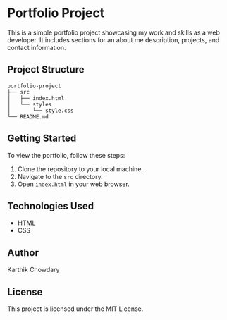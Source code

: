 # Portfolio Project

This is a simple portfolio project showcasing my work and skills as a web developer. It includes sections for an about me description, projects, and contact information.

## Project Structure

```
portfolio-project
├── src
│   ├── index.html
│   └── styles
│       └── style.css
└── README.md
```

## Getting Started

To view the portfolio, follow these steps:

1. Clone the repository to your local machine.
2. Navigate to the `src` directory.
3. Open `index.html` in your web browser.

## Technologies Used

- HTML
- CSS

## Author

Karthik Chowdary

## License

This project is licensed under the MIT License.